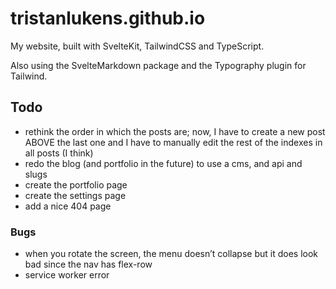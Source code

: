 # tristanlukens.github.io

My website, built with SvelteKit, TailwindCSS and TypeScript.

Also using the SvelteMarkdown package and the Typography plugin for Tailwind.

## Todo

-   rethink the order in which the posts are; now, I have to create a new post ABOVE the last one and I have to manually edit the rest of the indexes in all posts (I think)
-   redo the blog (and portfolio in the future) to use a cms, and api and slugs
-   create the portfolio page
-   create the settings page
-   add a nice 404 page

### Bugs

-   when you rotate the screen, the menu doesn’t collapse but it does look bad since the nav has flex-row
-   service worker error
